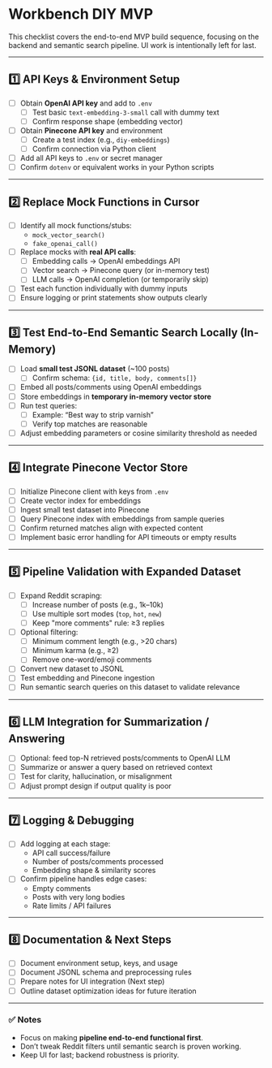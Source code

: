 # Workbench DIY MVP 

This checklist covers the end-to-end MVP build sequence, focusing on the backend and semantic search pipeline. UI work is intentionally left for last.  

---

## 1️⃣ API Keys & Environment Setup
- [ ] Obtain **OpenAI API key** and add to `.env`  
  - [ ] Test basic `text-embedding-3-small` call with dummy text  
  - [ ] Confirm response shape (embedding vector)  
- [ ] Obtain **Pinecone API key** and environment  
  - [ ] Create a test index (e.g., `diy-embeddings`)  
  - [ ] Confirm connection via Python client  
- [ ] Add all API keys to `.env` or secret manager  
- [ ] Confirm `dotenv` or equivalent works in your Python scripts  

---

## 2️⃣ Replace Mock Functions in Cursor
- [ ] Identify all mock functions/stubs:  
  - `mock_vector_search()`  
  - `fake_openai_call()`  
- [ ] Replace mocks with **real API calls**:  
  - [ ] Embedding calls → OpenAI embeddings API  
  - [ ] Vector search → Pinecone query (or in-memory test)  
  - [ ] LLM calls → OpenAI completion (or temporarily skip)  
- [ ] Test each function individually with dummy inputs  
- [ ] Ensure logging or print statements show outputs clearly  

---

## 3️⃣ Test End-to-End Semantic Search Locally (In-Memory)
- [ ] Load **small test JSONL dataset** (~100 posts)  
  - [ ] Confirm schema: `{id, title, body, comments[]}`  
- [ ] Embed all posts/comments using OpenAI embeddings  
- [ ] Store embeddings in **temporary in-memory vector store**  
- [ ] Run test queries:  
  - [ ] Example: “Best way to strip varnish”  
  - [ ] Verify top matches are reasonable  
- [ ] Adjust embedding parameters or cosine similarity threshold as needed  

---

## 4️⃣ Integrate Pinecone Vector Store
- [ ] Initialize Pinecone client with keys from `.env`  
- [ ] Create vector index for embeddings  
- [ ] Ingest small test dataset into Pinecone  
- [ ] Query Pinecone index with embeddings from sample queries  
- [ ] Confirm returned matches align with expected content  
- [ ] Implement basic error handling for API timeouts or empty results  

---

## 5️⃣ Pipeline Validation with Expanded Dataset
- [ ] Expand Reddit scraping:  
  - [ ] Increase number of posts (e.g., 1k–10k)  
  - [ ] Use multiple sort modes (`top`, `hot`, `new`)  
  - [ ] Keep "more comments" rule: ≥3 replies  
- [ ] Optional filtering:  
  - [ ] Minimum comment length (e.g., >20 chars)  
  - [ ] Minimum karma (e.g., ≥2)  
  - [ ] Remove one-word/emoji comments  
- [ ] Convert new dataset to JSONL  
- [ ] Test embedding and Pinecone ingestion  
- [ ] Run semantic search queries on this dataset to validate relevance  

---

## 6️⃣ LLM Integration for Summarization / Answering
- [ ] Optional: feed top-N retrieved posts/comments to OpenAI LLM  
- [ ] Summarize or answer a query based on retrieved context  
- [ ] Test for clarity, hallucination, or misalignment  
- [ ] Adjust prompt design if output quality is poor  

---

## 7️⃣ Logging & Debugging
- [ ] Add logging at each stage:  
  - API call success/failure  
  - Number of posts/comments processed  
  - Embedding shape & similarity scores  
- [ ] Confirm pipeline handles edge cases:  
  - Empty comments  
  - Posts with very long bodies  
  - Rate limits / API failures  

---

## 8️⃣ Documentation & Next Steps
- [ ] Document environment setup, keys, and usage  
- [ ] Document JSONL schema and preprocessing rules  
- [ ] Prepare notes for UI integration (Next step)  
- [ ] Outline dataset optimization ideas for future iteration  

---

### ✅ Notes
- Focus on making **pipeline end-to-end functional first**.  
- Don’t tweak Reddit filters until semantic search is proven working.  
- Keep UI for last; backend robustness is priority.  
